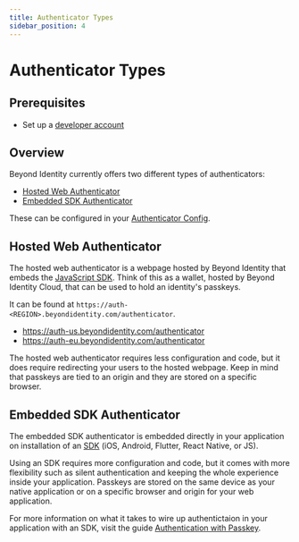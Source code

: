 ```yaml
---
title: Authenticator Types
sidebar_position: 4
---
```


# Authenticator Types

## Prerequisites

- Set up a [developer account](./account-setup.md)

## Overview

Beyond Identity currently offers two different types of authenticators:

- [Hosted Web Authenticator](#hosted-web-authenticator)
- [Embedded SDK Authenticator](#embedded-sdk-authenticator)

These can be configured in your [Authenticator Config](../platform-overview/authenticator-config.md).

## Hosted Web Authenticator

The hosted web authenticator is a webpage hosted by Beyond Identity that embeds the [JavaScript SDK](./sdk-setup.mdx). Think of this as a wallet, hosted by Beyond Identity Cloud, that can be used to hold an identity's passkeys.

It can be found at `https://auth-<REGION>.beyondidentity.com/authenticator`.

- https://auth-us.beyondidentity.com/authenticator
- https://auth-eu.beyondidentity.com/authenticator

The hosted web authenticator requires less configuration and code, but it does require redirecting your users to the hosted webpage. Keep in mind that passkeys are tied to an origin and they are stored on a specific browser.

## Embedded SDK Authenticator

The embedded SDK authenticator is embedded directly in your application on installation of an [SDK](./sdk-setup.mdx) (iOS, Android, Flutter, React Native, or JS).

Using an SDK requires more configuration and code, but it comes with more flexibility such as silent authentication and keeping the whole experience inside your application. Passkeys are stored on the same device as your native application or on a specific browser and origin for your web application.

For more information on what it takes to wire up authentictaion in your application with an SDK, visit the guide [Authentication with Passkey](./authentication.md).
